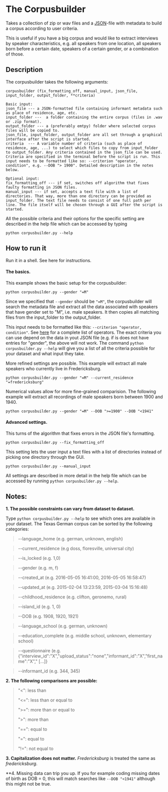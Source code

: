 # The Corpusbuilder
Takes a collection of zip or wav files and a [JSON](http://www.json.org/)-file with metadata to build a corpus according to user criteria. 

This is useful if you have a big corpus and would like to extract interviews by speaker characteristics, e.g. all speakers from one location, all speakers born before a certain date, speakers of a certain gender, or a combination of those. 

## Description
The corpusbuilder takes the following arguments:

    corpusbuilder (fix_formatting_off, manual_input, json_file, input_folder, output_folder, **criteria)
    
    Basic input:
    json_file --- a JSON-formatted file containing informant metadata such as place of residence, age, etc. 
    input_folder ---  a folder containing the entire corpus (files in .wav or .zip format). 
    output_folder --- a (preferably emtpy) folder where selected corpus files will be copied to. 
    json_file, input_folder, output_folder are all set through a graphical interface after the script is started. 
    criteria  --- A variable number of criteria (such as place of residence, age, ...) to select which files to copy from input_folder to output_folder. Any criteria contained in the json_file can be used. 
    Criteria are specified in the terminal before the script is run. This input needs to be formatted like so: --criterion "operator, condition", e.g. --DOB "> 1900". Detailed description in the notes below. 
    
    Optional input:
    fix_formatting_off --- if set, switches off algorithm that fixes faulty formatting in JSON files. 
    manual_input --- if set, accepts a text file with a list of directories. That way, more than one directory can be provided as input_folder. The text file needs to consist of one full path per line. The file itself will be chosen through a GUI after the script is started.

All the possible criteria and their options for the specific setting are described in the help file which can be accessed by typing

    python corpusbuilder.py --help
    

## How to run it
Run it in a shell. See here for instructions. 

#### The basics. 

This example shows the basic setup for the corpusbuilder: 

    python corpusbuilder.py --gender "=M"

Since we specified that `--gender` should be `"=M"`, the corpusbuilder will search the metadata file and extract all the data associated with speakers that have gender set to "M", i.e. male speakers.  It then copies all matching files from the input_folder to the output_folder.

This input needs to be formatted like this: `--criterion "operator, condition"`. See [here](https://github.com/patrickschu/tgdp/tree/master/summer16/corpusbuilder#notes) for a complete list of operators. The exact criteria you can use depend on the data in yout JSON file (e.g. if is does not have entries for "gender", the above will not work. The command `python corpusbuilder.py --help` will give you a list of all the criteria possible for your dataset and what input they take. 

More refined settings are possible. This example will extract all male speakers who currently live in Fredericksburg. 

    python corpusbuilder.py --gender "=M" --current_residence "=fredericksburg"

Numerical values allow for more fine-grained comparision. The following example will extract all recordings of male speakers born between 1900 and 1940. 

    python corpusbuilder.py --gender "=M" --DOB ">=1900" --DOB "<1941"

#### Advanced settings.

This turns of the algorithm that fixes errors in the JSON file's formatting. 

    python corpusbuilder.py --fix_formatting_off 

This setting lets the user input a text files with a list of directories instead of picking one directory through the GUI. 

    python corpusbuilder.py --manual_input
    
All settings are described in more detail in the help file which can be accessed by running `python corpusbuilder.py --help`.

## Notes:
**1. The possible constraints can vary from dataset to dataset.** 

Type `python corpusbuilder.py --help` to see which ones are available in your dataset. The Texas German corpus can be sorted by the following categories:

>--language_home (e.g. german, unknown, english)

>--current_residence (e.g doss, floresville, universal city)

>--is_locked (e.g. 1,0)

>--gender (e.g. m, f) 

>--created_at (e.g. 2016-05-05 16:41:00, 2016-05-05 16:58:47)

>--updated_at (e.g. 2015-02-04 13:23:59, 2015-03-04 15:16:48)

>--childhood_residence (e.g. clifton, geronemo, rural)

>--island_id (e.g. 1, 0)

>--DOB (e.g. 1908, 1920, 1921) 

>--language_school (e.g. german, unknown)

>--education_complete (e.g. middle school, unknown, elementary school)

>--questionnaire (e.g. {"interview_id":"X","upload_status":"none","informant_id":"X","first_name":"X"," [...]}

>--informant_id (e.g. 344, 345)

**2. The following comparisons are possible:**

>"<": less than
>
>"<=": less than or equal to
>
>">=": more than or equal to
>
>">": more than
>
>"==": equal to
>
>"=":  equal to
>
>"!=": not equal to

**3. Capitalization does not matter.** *Fredericksburg* is treated the same as *fredericksburg*. 

**4. Missing data can trip you up. If you for example coding missing dates of birth as DOB = 0, this will match searches like `--DOB "<1941"` although this might not be true. 
